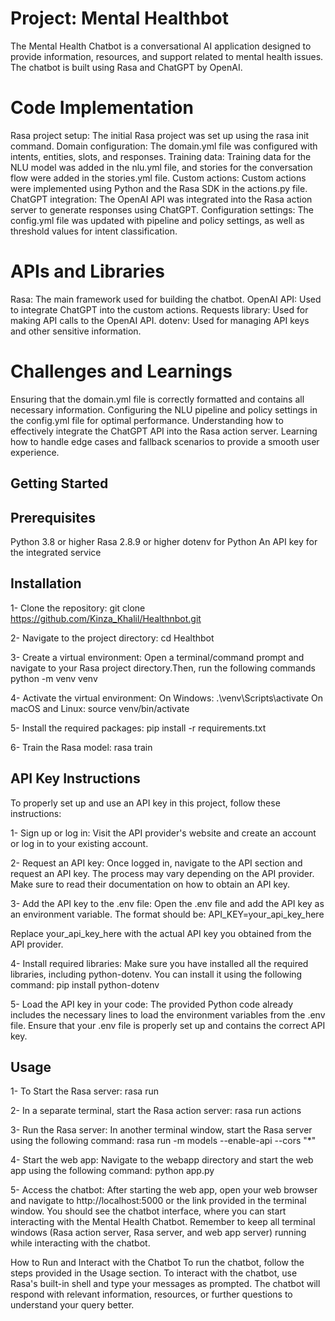 Project: Mental Healthbot
==========================

The Mental Health Chatbot is a conversational AI application designed to provide information, resources, and support related to mental health issues. The chatbot is built using Rasa and ChatGPT by OpenAI.


Code Implementation
=====================
Rasa project setup: The initial Rasa project was set up using the rasa init command.
Domain configuration: The domain.yml file was configured with intents, entities, slots, and responses.
Training data: Training data for the NLU model was added in the nlu.yml file, and stories for the conversation flow were added in the stories.yml file.
Custom actions: Custom actions were implemented using Python and the Rasa SDK in the actions.py file.
ChatGPT integration: The OpenAI API was integrated into the Rasa action server to generate responses using ChatGPT.
Configuration settings: The config.yml file was updated with pipeline and policy settings, as well as threshold values for intent classification.

APIs and Libraries
====================
Rasa: The main framework used for building the chatbot.
OpenAI API: Used to integrate ChatGPT into the custom actions.
Requests library: Used for making API calls to the OpenAI API.
dotenv: Used for managing API keys and other sensitive information.

Challenges and Learnings
=========================
Ensuring that the domain.yml file is correctly formatted and contains all necessary information.
Configuring the NLU pipeline and policy settings in the config.yml file for optimal performance.
Understanding how to effectively integrate the ChatGPT API into the Rasa action server.
Learning how to handle edge cases and fallback scenarios to provide a smooth user experience.


Getting Started
-----------------

Prerequisites
----------------
Python 3.8 or higher
Rasa 2.8.9 or higher
dotenv for Python
An API key for the integrated service

Installation
---------------
1- Clone the repository:
   git clone https://github.com/Kinza_Khalil/Healthnbot.git
   
2- Navigate to the project directory:
   cd Healthbot
   
3- Create a virtual environment: Open a terminal/command prompt and navigate to your Rasa project directory.Then, run the following commands
   python -m venv venv
   
4- Activate the virtual environment:
On Windows:
    .\venv\Scripts\activate
On macOS and Linux:
    source venv/bin/activate
    
5- Install the required packages:
    pip install -r requirements.txt
    
6- Train the Rasa model:
    rasa train

API Key Instructions
---------------------
To properly set up and use an API key in this project, follow these instructions:

1- Sign up or log in: Visit the API provider's website and create an account or log in to your existing account.

2- Request an API key: Once logged in, navigate to the API section and request an API key. The process may vary depending on the API provider. Make sure to read their documentation on how to obtain an API key.

3- Add the API key to the .env file: Open the .env file and add the API key as an environment variable. The format should be:
API_KEY=your_api_key_here

Replace your_api_key_here with the actual API key you obtained from the API provider.

4- Install required libraries: Make sure you have installed all the required libraries, including python-dotenv. You can install it using the following command:
pip install python-dotenv

5- Load the API key in your code: The provided Python code already includes the necessary lines to load the environment variables from the .env file. Ensure that your .env file is properly set up and contains the correct API key.
    
Usage
--------
1- To Start the Rasa server:
    rasa run
    
2- In a separate terminal, start the Rasa action server:
    rasa run actions
    
3- Run the Rasa server: In another terminal window, start the Rasa server using the following command:
    rasa run -m models --enable-api --cors "*"
    
4- Start the web app: Navigate to the webapp directory and start the web app using the following command:
    python app.py
    
5- Access the chatbot: After starting the web app, open your web browser and navigate to http://localhost:5000 or the link provided in the terminal window. You should see the chatbot interface, where you can start interacting with the Mental Health Chatbot.
Remember to keep all terminal windows (Rasa action server, Rasa server, and web app server) running while interacting with the chatbot.
    
How to Run and Interact with the Chatbot
To run the chatbot, follow the steps provided in the Usage section. To interact with the chatbot, use Rasa's built-in shell and type your messages as prompted. The chatbot will respond with relevant information, resources, or further questions to understand your query better.
